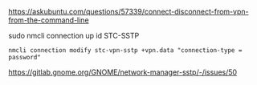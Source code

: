 https://askubuntu.com/questions/57339/connect-disconnect-from-vpn-from-the-command-line


sudo nmcli connection up id STC-SSTP


```
nmcli connection modify stc-vpn-sstp +vpn.data "connection-type = password"
```

https://gitlab.gnome.org/GNOME/network-manager-sstp/-/issues/50